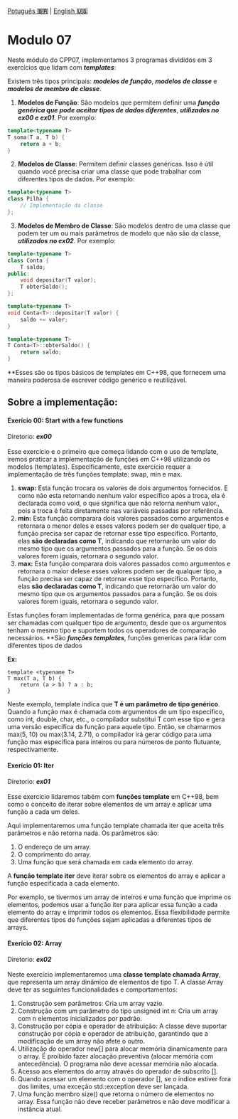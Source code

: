<a href="" target="_blank">Potuguês **🇧🇷**</a> | <a href="./README_en.md" target="_blank">English **🇺🇸**</a>

# Modulo 07
Neste módulo do CPP07, implementamos 3 programas divididos em 3 exercícios que lidam com _**templates**_:

Existem três tipos principais: _**modelos de função**_, _**modelos de classe**_ e _**modelos de membro de classe**_. 

1. **Modelos de Função**: São modelos que permitem definir uma _**função genérica que pode aceitar tipos de dados diferentes**_, _**utilizados no ex00 e ex01**_. Por exemplo:

```cpp
template<typename T>
T soma(T a, T b) {
    return a + b;
}
```

2. **Modelos de Classe**: Permitem definir classes genéricas. Isso é útil quando você precisa criar uma classe que pode trabalhar com diferentes tipos de dados. Por exemplo:

```cpp
template<typename T>
class Pilha {
    // Implementação da classe
};
```

3. **Modelos de Membro de Classe**: São modelos dentro de uma classe que podem ter um ou mais parâmetros de modelo que não são da classe, _**utilizados no ex02**_. Por exemplo:

```cpp
template<typename T>
class Conta {
    T saldo;
public:
    void depositar(T valor);
    T obterSaldo();
};

template<typename T>
void Conta<T>::depositar(T valor) {
    saldo += valor;
}

template<typename T>
T Conta<T>::obterSaldo() {
    return saldo;
}
```

**Esses são os tipos básicos de templates em C++98, que fornecem uma maneira poderosa de escrever código genérico e reutilizável.

## Sobre a implementação:

#### Exerício 00: Start with a few functions
Diretorio: _**ex00**_</br></br>
Esse exercício e o primeiro que começa lidando com o uso de template, iremos praticar a  implementação de funções em C++98 utilizando os modelos (templates). Especificamente, este exercício requer a implementação de três funções template: swap, min e max.

1. **swap:** Esta função trocara os valores de dois argumentos fornecidos. E como não esta retornando nenhum valor específico após a troca, ela é declarada como void, o que significa que não retorna nenhum valor., pois a troca é feita diretamente nas variáveis passadas por referência.
2. **min:** Esta função comparara dois valores passados como argumentos e retornara o menor deles e esses valores podem ser de qualquer tipo, a função precisa ser capaz de retornar esse tipo específico. Portanto, elas **são declaradas como T**, indicando que retornarão um valor do mesmo tipo que os argumentos passados para a função. Se os dois valores forem iguais, retornara o segundo valor.
3. **max:** Esta função comparara dois valores passados como argumentos e retornara o maior delese esses valores podem ser de qualquer tipo, a função precisa ser capaz de retornar esse tipo específico. Portanto, elas **são declaradas como T**, indicando que retornarão um valor do mesmo tipo que os argumentos passados para a função. Se os dois valores forem iguais, retornara o segundo valor.

Estas funções foram implementadas de forma genérica, para que possam ser chamadas com qualquer tipo de argumento, desde que os argumentos tenham o mesmo tipo e suportem todos os operadores de comparação necessários.
**São _**funções templates**_, funções genericas para lidar com diferentes tipos de dados

**Ex:**
```
template <typename T>
T max(T a, T b) {
    return (a > b) ? a : b;
}
```
Neste exemplo, template <typename T> indica que **T é um parâmetro de tipo genérico**. Quando a função max é chamada com argumentos de um tipo específico, como int, double, char, etc., o compilador substitui T com esse tipo e gera uma versão específica da função para aquele tipo. Então, se chamarmos max(5, 10) ou max(3.14, 2.71), o compilador irá gerar código para uma função max específica para inteiros ou para números de ponto flutuante, respectivamente.

#### Exerício 01: Iter
Diretorio: _**ex01**_</br></br>
Esse exercício lidaremos tabém com **funções  template** em C++98, bem como o conceito de iterar sobre elementos de um array e aplicar uma função a cada um deles.

Aqui implementaremos uma função template chamada iter que aceita três parâmetros e não retorna nada. Os parâmetros são:

1. O endereço de um array.
2. O comprimento do array.
3. Uma função que será chamada em cada elemento do array.
   
A **função  template iter** deve iterar sobre os elementos do array e aplicar a função especificada a cada elemento.

Por exemplo, se tivermos um array de inteiros e uma função que imprime os elementos, podemos usar a função iter para aplicar essa função a cada elemento do array e imprimir todos os elementos. Essa flexibilidade permite que diferentes tipos de funções sejam aplicadas a diferentes tipos de arrays.

#### Exerício 02: Array
Diretorio: _**ex02**_</br></br>
Neste exercício implementaremos uma **classe template chamada Array**, que representa um array dinâmico de elementos de tipo T. A classe Array deve ter as seguintes funcionalidades e comportamentos:

1. Construção sem parâmetros: Cria um array vazio.
2. Construção com um parâmetro do tipo unsigned int n: Cria um array com n elementos inicializados por padrão.
3. Construção por cópia e operador de atribuição: A classe deve suportar construção por cópia e operador de atribuição, garantindo que a modificação de um array não afete o outro.
4. Utilização do operador new[] para alocar memória dinamicamente para o array. É proibido fazer alocação preventiva (alocar memória com antecedência). O programa não deve acessar memória não alocada.
5. Acesso aos elementos do array através do operador de subscrito [].
6. Quando acessar um elemento com o operador [], se o índice estiver fora dos limites, uma exceção std::exception deve ser lançada.
7. Uma função membro size() que retorna o número de elementos no array. Essa função não deve receber parâmetros e não deve modificar a instância atual.

